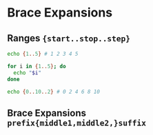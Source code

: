# Brace Expansions

## Ranges `{start..stop..step}`

```bash
echo {1..5} # 1 2 3 4 5
```

```bash
for i in {1..5}; do
  echo "$i"
done
```

```bash
echo {0..10..2} # 0 2 4 6 8 10
```

## Brace Expansions `prefix{middle1,middle2,}suffix`
